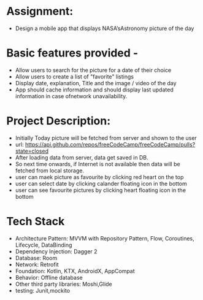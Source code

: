 # Assignment: 
- Design a mobile app that displays NASA’sAstronomy picture of the day

# Basic features provided -
- Allow users to search for the picture for a date of their choice
- Allow users to create a list of &quot;favorite&quot; listings
- Display date, explanation, Title and the image / video of the day
- App should cache information and should display last updated information in case ofnetwork unavailability.

 # Project Description:
 - Initially Today picture will be fetched from server and shown to the user
 - url: https://api.github.com/repos/freeCodeCamp/freeCodeCamp/pulls?state=closed
 - After loading data from server, data get saved in DB.
 - So next time onwards, if Internet is not available then data will be fetched from local storage.
 - user can maek picture as favourite by clicking red heart on the top
 - user can select date by clicking calander floating icon in the bottom
 - user can see favourite pictures by clicking heart floating icon in the bottom
 
 # Tech Stack
 - Architecture Pattern: MVVM with Repository Pattern, Flow, Coroutines, Lifecycle, DataBinding
 - Dependency Injection: Dagger 2
 - Database: Room
 - Network: Retrofit
 - Foundation: Kotlin, KTX, AndroidX, AppCompat
 - Behavior: Offline database
 - Other third party libraries: Moshi,Glide
 - testing: Junit,mockito
 
 #
 #
 
